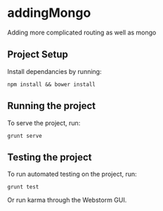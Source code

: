 # addingMongo
Adding more complicated routing as well as mongo

## Project Setup
Install dependancies by running:

````
npm install && bower install
````

## Running the project
To serve the project, run:

````
grunt serve
````

## Testing the project
To run automated testing on the project, run:
````
grunt test
````
Or run karma through the Webstorm GUI.



